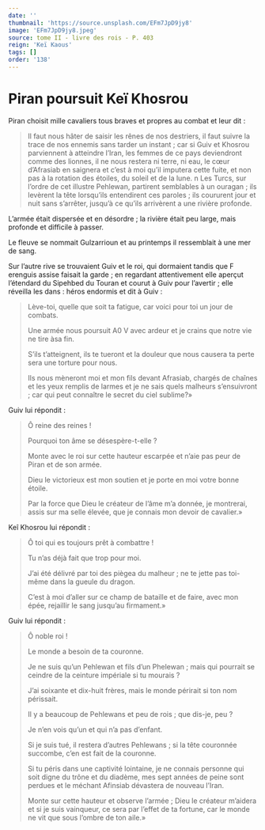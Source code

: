 ```yaml
---
date: ''
thumbnail: 'https://source.unsplash.com/EFm7JpD9jy8'
image: 'EFm7JpD9jy8.jpeg'
source: tome II - livre des rois - P. 403
reign: 'Keï Kaous'
tags: []
order: '138'
---
```


# Piran poursuit Keï Khosrou

Piran choisit mille cavaliers tous braves et propres au combat et leur dit :

> Il faut nous hâter de saisir les rênes de nos destriers, il faut suivre la trace de nos ennemis sans tarder un instant ; car si Guiv et Khosrou parviennent à atteindre l’Iran, les femmes de ce pays deviendront comme des lionnes, il ne nous restera ni terre, ni eau, le cœur d’Afrasiab en saignera et c’est à moi qu’il imputera cette fuite, et non pas à la rotation des étoiles, du soleil et de la lune. n Les Turcs, sur l’ordre de cet illustre Pehlewan, partirent semblables à un ouragan ; ils levèrent la tête lorsqu’ils entendirent ces paroles ; ils coururent jour et nuit sans s’arrêter, jusqu’à ce qu’ils arrivèrent a une rivière profonde.

L’armée était dispersée et en désordre ; la rivière était peu large, mais profonde et difficile à passer.

Le fleuve se nommait Gulzarrioun et au printemps il ressemblait à une mer de sang.

Sur l’autre rive se trouvaient Guiv et le roi, qui dormaient tandis que F erenguis assise faisait la garde ; en regardant attentivement elle aperçut l’étendard du Sipehbed du Touran et courut à Guiv pour l’avertir ; elle réveilla les dans : héros endormis et dit à Guiv :

> Lève-toi, quelle que soit ta fatigue, car voici pour toi un jour de combats.
>
> Une armée nous poursuit A0
V avec ardeur et je crains que notre vie ne tire àsa fin.
>
> S’ils t’atteignent, ils te tueront et la douleur que nous causera ta perte sera une torture pour nous.
>
> Ils nous mèneront moi et mon fils devant Afrasiab, chargés de chaînes et les yeux remplis de larmes et je ne sais quels malheurs s’ensuivront ; car qui peut connaître le secret du ciel sublime?»

Guiv lui répondit :

> Ô reine des reines !
>
> Pourquoi ton âme se désespère-t-elle ?
>
> Monte avec le roi sur cette hauteur escarpée et n’aie pas peur de Piran et de son armée.
>
> Dieu le victorieux est mon soutien et je porte en moi votre bonne étoile.
>
> Par la force que Dieu le créateur de l’âme m’a donnée, je montrerai, assis sur ma selle élevée, que je connais mon devoir de cavalier.»

Keî Khosrou lui répondit :

> Ô toi qui es toujours prêt à combattre !
>
> Tu n’as déjà fait que trop pour moi.
>
> J’ai été délivré par toi des piègea du malheur ; ne te jette pas toi-même dans la gueule du dragon.
>
> C’est à moi d’aller sur ce champ de bataille et de faire, avec mon épée, rejaillir le sang jusqu’au firmament.»

Guiv lui répondit :

> Ô noble roi !
>
> Le monde a besoin de ta couronne.
>
> Je ne suis qu’un Pehlewan et fils d’un Phelewan ; mais qui pourrait se ceindre de la ceinture impériale si tu mourais ?
>
> J’ai soixante et dix-huit frères, mais le monde périrait si ton nom périssait.
>
> Il y a beaucoup de Pehlewans et peu de rois ; que dis-je, peu ?
>
> Je n’en vois qu’un et qui n’a pas d’enfant.
>
> Si je suis tué, il restera d’autres Pehlewans ; si la tête couronnée succombe, c’en est fait de la couronne.
>
> Si tu péris dans une captivité lointaine, je ne connais personne qui soit digne du trône et du diadème, mes sept années de peine sont perdues et le méchant Afinsiab dévastera de nouveau l’Iran.
>
> Monte sur cette hauteur et observe l’armée ; Dieu le créateur m’aidera et si je suis vainqueur, ce sera par l’effet de ta fortune, car le monde ne vit que sous l’ombre de ton aile.»
